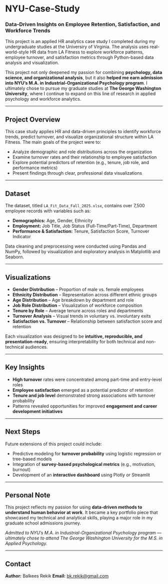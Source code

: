 # NYU-Case-Study

### Data-Driven Insights on Employee Retention, Satisfaction, and Workforce Trends

This project is an applied HR analytics case study I completed during my undergraduate studies at the Universiry of Virginia. The analysis uses real-world-style HR data from LA Fitness to explore workforce patterns, employee turnover, and satisfaction metrics through Python-based data analysis and visualization.

This project not only deepened my passion for combining **psychology, data science, and organizational analysis**, but it also **helped me earn admission into NYU’s M.A. in Industrial-Organizational Psychology program**. I ultimately chose to pursue my graduate studies at **The George Washington University**, where I continue to expand on this line of research in applied psychology and workforce analytics.

---

## Project Overview

This case study applies HR and data-driven principles to identify workforce trends, predict turnover, and visualize organizational structure within LA Fitness.
The main goals of the project were to:

* Analyze demographic and role distributions across the organization
* Examine turnover rates and their relationship to employee satisfaction
* Explore potential predictors of retention (e.g., tenure, job role, and performance metrics)
* Present findings through clear, professional data visualizations

---

## Dataset

The dataset, titled `LA_Fit_Data_Fall_2025.xlsx`, contains over 7,500 employee records with variables such as:

* **Demographics:** Age, Gender, Ethnicity
* **Employment:** Job Title, Job Status (Full-Time/Part-Time), Department
* **Performance & Satisfaction:** Tenure, Satisfaction Score, Turnover Indicator

Data cleaning and preprocessing were conducted using Pandas and NumPy, followed by visualization and exploratory analysis in Matplotlib and Seaborn.

---

## Visualizations

* **Gender Distribution** – Proportion of male vs. female employees
* **Ethnicity Distribution** – Representation across different ethnic groups
* **Age Distribution** – Age breakdown by department and role
* **Job Role Distribution** – Visualization of workforce composition
* **Tenure by Role** – Average tenure across roles and departments
* **Turnover Analysis** – Visual trends in voluntary vs. involuntary exits
* **Satisfaction vs. Turnover** – Relationship between satisfaction score and retention

Each visualization was designed to be **intuitive, reproducible, and presentation-ready**, ensuring interpretability for both technical and non-technical audiences.

---

## Key Insights

* **High turnover** rates were concentrated among part-time and entry-level roles
* **Employee satisfaction** emerged as a potential predictor of retention
* **Tenure and job level** demonstrated strong associations with turnover probability
* Patterns revealed opportunities for improved **engagement and career development initiatives**

---

## Next Steps

Future extensions of this project could include:

* Predictive modeling for **turnover probability** using logistic regression or tree-based models
* Integration of **survey-based psychological metrics** (e.g., motivation, burnout)
* Development of an **interactive dashboard** using Plotly or Streamlit

---

## Personal Note

This project reflects my passion for using **data-driven methods to understand human behavior at work**. It became a key portfolio piece that showcased my technical and analytical skills, playing a major role in my graduate school admissions journey.

 *Admitted to NYU’s M.A. in Industrial-Organizational Psychology program — ultimately chose to attend The George Washington University for the M.S. in Applied Psychology.*

---

## Contact

**Author:** Balkees Rekik
**Email:** bk.rekik@gmail.com
